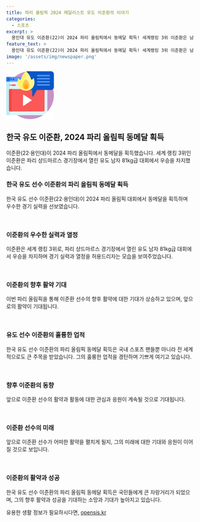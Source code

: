 ```yaml
---
title: 파리 올림픽 2024 메달리스트 유도 이준환의 이야기
categories:
  - 스포츠
excerpt: >
  용인대 유도 이준환(22)이 2024 파리 올림픽에서 동메달 획득! 세계랭킹 3위 이준환은 남자 81㎏급 결정전에서 세계 1위 마티아스 카스(벨기에)를 연장전 끝에 누르고 승리했다. 이는 한국 유도의 빛나는 업적이며, 기대와 찬사가 이어지고 있다.
feature_text: >
  용인대 유도 이준환(22)이 2024 파리 올림픽에서 동메달 획득! 세계랭킹 3위 이준환은 남자 81㎏급 결정전에서 세계 1위 마티아스 카스(벨기에)를 연장전 끝에 누르고 승리했다. 이는 한국 유도의 빛나는 업적이며, 기대와 찬사가 이어지고 있다.
image: '/assets/img/newspaper.png'
---
```


<p><img src="/assets/img/news.png" alt="rentncar 속보" /></p>

<h2>한국 유도 이준환, 2024 파리 올림픽 동메달 획득</h2>

<p>이준환(22·용인대)이 2024 파리 올림픽에서 동메달을 획득했습니다. 세계 랭킹 3위인 이준환은 파리 샹드마르스 경기장에서 열린 유도 남자 81kg급 대회에서 우승을 차지했습니다.</p>

<h3>한국 유도 선수 이준환의 파리 올림픽 동메달 획득</h3>

<p>한국 유도 선수 이준환(22·용인대)이 2024 파리 올림픽 대회에서 동메달을 획득하며 우수한 경기 실력을 선보였습니다.</p>

<p data-ke-size="size16">&nbsp;</p>

<h3>이준환의 우수한 실력과 열정</h3>

<p>이준환은 세계 랭킹 3위로, 파리 샹드마르스 경기장에서 열린 유도 남자 81kg급 대회에서 우승을 차지하며 경기 실력과 열정을 허용드리자는 모습을 보여주었습니다.</p>

<p data-ke-size="size16">&nbsp;</p>

<h3>이준환의 향후 활약 기대</h3>

<p>이번 파리 올림픽을 통해 이준환 선수의 향후 활약에 대한 기대가 상승하고 있으며, 앞으로의 활약이 기대됩니다.</p>

<p data-ke-size="size16">&nbsp;</p>

<h3>유도 선수 이준환의 훌륭한 업적</h3>

<p>한국 유도 선수 이준환의 파리 올림픽 동메달 획득은 국내 스포츠 팬들뿐 아니라 전 세계적으로도 큰 주목을 받았습니다. 그의 훌륭한 업적을 경탄하며 기쁘게 여기고 있습니다.</p>

<p data-ke-size="size16">&nbsp;</p>

<h3>향후 이준환의 동향</h3>

<p>앞으로 이준환 선수의 활약과 활동에 대한 관심과 응원이 계속될 것으로 기대됩니다.</p>

<p data-ke-size="size16">&nbsp;</p>

<h3>이준환 선수의 미래</h3>

<p>앞으로 이준환 선수가 어떠한 활약을 펼치게 될지, 그의 미래에 대한 기대와 응원이 이어질 것으로 보입니다.</p>

<p data-ke-size="size16">&nbsp;</p>

<h3>이준환의 활약과 성공</h3>

<p>한국 유도 선수 이준환의 파리 올림픽 동메달 획득은 국민들에게 큰 자랑거리가 되었으며, 그의 향후 활약과 성공을 기대하는 소망과 기대가 높아지고 있습니다.</p>
유용한 생활 정보가 필요하시다면, <a href="https://opensis.kr" rel="dofollow">opensis.kr</a>



